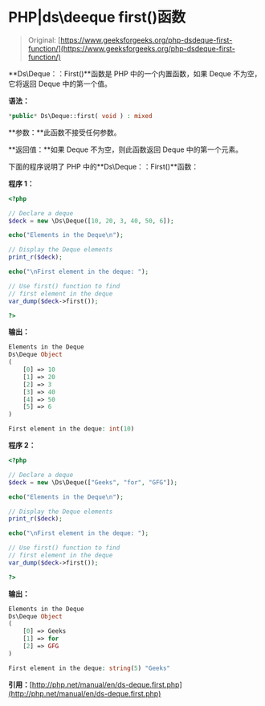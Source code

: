 # PHP|ds\deeque first()函数

> Original: [https://www.geeksforgeeks.org/php-dsdeque-first-function/](https://www.geeksforgeeks.org/php-dsdeque-first-function/)

**Ds\Deque：：First()**函数是 PHP 中的一个内置函数，如果 Deque 不为空，它将返回 Deque 中的第一个值。

**语法：**

```php
*public* Ds\Deque::first( void ) : mixed

```

**参数：**此函数不接受任何参数。

**返回值：**如果 Deque 不为空，则此函数返回 Deque 中的第一个元素。

下面的程序说明了 PHP 中的**Ds\Deque：：First()**函数：

**程序 1：**

```php
<?php

// Declare a deque
$deck = new \Ds\Deque([10, 20, 3, 40, 50, 6]);

echo("Elements in the Deque\n");

// Display the Deque elements
print_r($deck);

echo("\nFirst element in the deque: ");

// Use first() function to find
// first element in the deque
var_dump($deck->first());

?>
```

**输出：**

```php
Elements in the Deque
Ds\Deque Object
(
    [0] => 10
    [1] => 20
    [2] => 3
    [3] => 40
    [4] => 50
    [5] => 6
)

First element in the deque: int(10)

```

**程序 2：**

```php
<?php

// Declare a deque
$deck = new \Ds\Deque(["Geeks", "for", "GFG"]);

echo("Elements in the Deque\n");

// Display the Deque elements
print_r($deck);

echo("\nFirst element in the deque: ");

// Use first() function to find
// first element in the deque
var_dump($deck->first());

?>
```

**输出：**

```php
Elements in the Deque
Ds\Deque Object
(
    [0] => Geeks
    [1] => for
    [2] => GFG
)

First element in the deque: string(5) "Geeks"

```

**引用：**[http://php.net/manual/en/ds-deque.first.php](http://php.net/manual/en/ds-deque.first.php)